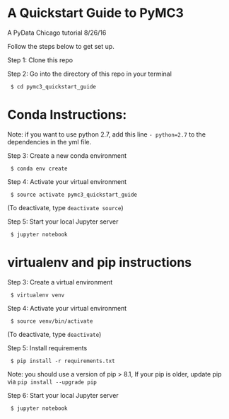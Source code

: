 # A Quickstart Guide to PyMC3
A PyData Chicago tutorial
8/26/16

Follow the steps below to get set up.

Step 1: Clone this repo

Step 2: Go into the directory of this repo in your terminal

``` $ cd pymc3_quickstart_guide```

# Conda Instructions:

Note: if you want to use python 2.7, add this line `- python=2.7` to the dependencies in the yml file.

Step 3: Create a new conda environment

``` $ conda env create```

Step 4: Activate your virtual environment

``` $ source activate pymc3_quickstart_guide```

(To deactivate, type `deactivate source`)

Step 5: Start your local Jupyter server

``` $ jupyter notebook```

# virtualenv and pip instructions

Step 3: Create a virtual environment

``` $ virtualenv venv```

Step 4: Activate your virtual environment

``` $ source venv/bin/activate```

(To deactivate, type `deactivate`)

Step 5: Install requirements

``` $ pip install -r requirements.txt```

Note: you should use a version of pip > 8.1, If your pip is older, update pip via `pip install --upgrade pip`

Step 6: Start your local Jupyter server

``` $ jupyter notebook```
